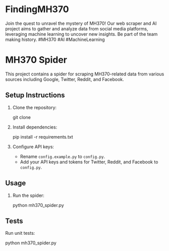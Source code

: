 # FindingMH370
Join the quest to unravel the mystery of MH370! Our web scraper and AI project aims to gather and analyze data from social media platforms, leveraging machine learning to uncover new insights. Be part of the team making history. #MH370 #AI #MachineLearning

# MH370 Spider

This project contains a spider for scraping MH370-related data from various sources including Google, Twitter, Reddit, and Facebook.

## Setup Instructions

1. Clone the repository:
    
    git clone <repository-url>
    
2. Install dependencies:
    
    pip install -r requirements.txt
    
3. Configure API keys:
    - Rename `config.example.py` to `config.py`.
    - Add your API keys and tokens for Twitter, Reddit, and Facebook to `config.py`.

## Usage

1. Run the spider:
    
    python mh370_spider.py
    

## Tests

Run unit tests:

python mh370_spider.py
